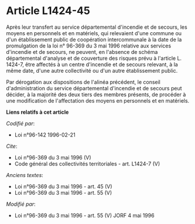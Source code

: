 # Article L1424-45

Après leur transfert au service départemental d'incendie et de secours, les moyens en personnels et en matériels, qui
relevaient d'une commune ou d'un établissement public de coopération intercommunale à la date de la promulgation de la loi n°
96-369 du 3 mai 1996 relative aux services d'incendie et de secours, ne peuvent, en l'absence de schéma départemental
d'analyse et de couverture des risques prévu à l'article L. 1424-7, être affectés à un centre d'incendie et de secours
relevant, à la même date, d'une autre collectivité ou d'un autre établissement public. 

Par dérogation aux dispositions de l'alinéa précédent, le conseil d'administration du service départemental d'incendie et de
secours peut décider, à la majorité des deux tiers des membres présents, de procéder à une modification de l'affectation des
moyens en personnels et en matériels.

**Liens relatifs à cet article**

_Codifié par_:

  - Loi n°96-142 1996-02-21

_Cite_:

  - Loi n°96-369 du 3 mai 1996 (V)
  - Code général des collectivités territoriales - art. L1424-7 (V)

_Anciens textes_:

  - Loi n°96-369 du 3 mai 1996 - art. 45 (V)
  - Loi n°96-369 du 3 mai 1996 - art. 55 (V)

_Modifié par_:

  - Loi n°96-369 du 3 mai 1996 - art. 55 (V) JORF 4 mai 1996
